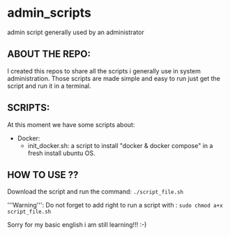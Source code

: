 # admin_scripts
admin script generally used by an administrator

ABOUT THE REPO:
----------------

I created this repos to share all the scripts i generally use in system administration.
Those scripts are made simple and easy to run just get the script and run it in a terminal.

SCRIPTS:
--------

At this moment we have some scripts about:
* Docker:
   - init_docker.sh: a script to install "docker & docker compose" in a fresh install ubuntu OS.
  

HOW TO USE ??
--------------

Download the script and run the command: `./script_file.sh`

'''Warning''': Do not forget to add right to run a script with : `sudo chmod a+x script_file.sh`



Sorry for my basic english i am still learning!!! :-) 
